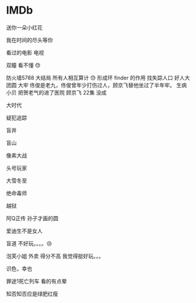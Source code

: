 # IMDb
送你一朵小红花

我在时间的尽头等你


看过的电影  电视

双瞳   看不懂 😓

防火墙5788   大结局 所有人相互算计 😓 形成环   finder 的作用 找失踪人口 好人大团圆
大牢  佟俊是老九，佟俊曾年少打伤过人，顾京飞替他坐过了半年牢。
生病  小贝  把贺老气的进了医院
顾京飞     22集   没成


大时代

疑犯追踪

盲井

盲山

像素大战

头号玩家

大雪冬至

绝命毒师

越狱


阿Q正传 孙子才画的圆 

爱迪生不是女人



盲道   不好玩。。。。😢

泡芙小姐  外卖  得分不高   我觉得挺好玩。。。

识色，幸也

罪途1死亡列车        看的有点晕

知否知否应是绿肥红瘦   
